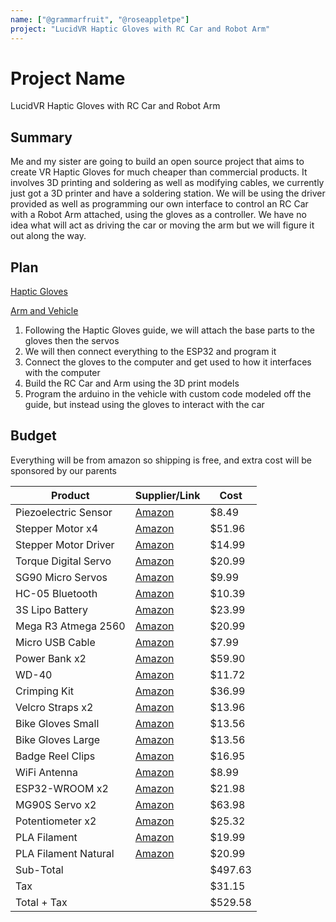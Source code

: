 ```yaml
---
name: ["@grammarfruit", "@roseappletpe"]
project: "LucidVR Haptic Gloves with RC Car and Robot Arm"
---
```


# Project Name

LucidVR Haptic Gloves with RC Car and Robot Arm

## Summary

Me and my sister are going to build an open source project that aims to create VR Haptic Gloves for much cheaper than commercial products. It involves 3D printing and soldering as well as modifying cables, we currently just got a 3D printer and have a soldering station. We will be using the driver provided as well as programming our own interface to control an RC Car with a Robot Arm attached, using the gloves as a controller. We have no idea what will act as driving the car or moving the arm but we will figure it out along the way.

## Plan

[Haptic Gloves](https://github.com/LucidVR/lucidgloves/wiki/Prototype-4-Parts-List)

[Arm and Vehicle](https://howtomechatronics.com/projects/arduino-robot-arm-and-mecanum-wheels-platform-automatic-operation/)

1. Following the Haptic Gloves guide, we will attach the base parts to the gloves then the servos
2. We will then connect everything to the ESP32 and program it
3. Connect the gloves to the computer and get used to how it interfaces with the computer
4. Build the RC Car and Arm using the 3D print models
5. Program the arduino in the vehicle with custom code modeled off the guide, but instead using the gloves to interact with the car

## Budget

Everything will be from amazon so shipping is free, and extra cost will be sponsored by our parents

| Product         | Supplier/Link                         | Cost   |
| --------------- | ------------------------------------- | ------ |
| Piezoelectric Sensor | [Amazon](https://www.amazon.com/gp/product/B07Q9J5C4G/ref=ox_sc_act_title_1?smid=A30QSGOJR8LMXA&psc=1) | $8.49 |
| Stepper Motor x4 | [Amazon](https://www.amazon.com/gp/product/B00PNEQI7W/ref=ox_sc_act_title_2?smid=AWQBCGWISS7BL&psc=1) | $51.96 |
| Stepper Motor Driver | [Amazon](https://www.amazon.com/gp/product/B01NCE3ZW1/ref=ox_sc_act_title_3?smid=A30QSGOJR8LMXA&psc=1) | $14.99 |
| Torque Digital Servo | [Amazon](https://www.amazon.com/gp/product/B07MFK266B/ref=ox_sc_act_title_4?smid=A2QTZX14X1D97I&psc=1) | $20.99 |
| SG90 Micro Servos | [Amazon](https://www.amazon.com/gp/product/B07MLR1498/ref=ox_sc_act_title_5?smid=A2QTZX14X1D97I&psc=1) | $9.99 |
| HC-05 Bluetooth | [Amazon](https://www.amazon.com/gp/product/B071YJG8DR/ref=ox_sc_act_title_6?smid=A30QSGOJR8LMXA&psc=1) | $10.39 |
| 3S Lipo Battery | [Amazon](https://www.amazon.com/gp/product/B091T3T2NP/ref=ox_sc_act_title_7?smid=A2YFGUYOOPVJZ2&psc=1) | $23.99 |
| Mega R3 Atmega 2560 | [Amazon](https://www.amazon.com/gp/product/B01H4ZLZLQ/ref=ox_sc_act_title_8?smid=A2WWHQ25ENKVJ1&psc=1) | $20.99 |
| Micro USB Cable | [Amazon](https://www.amazon.com/gp/product/B095JZSHXQ/ref=ox_sc_act_title_9?smid=A1FYORZ4MBN3U4&psc=1) | $7.99 |
| Power Bank x2 | [Amazon](https://www.amazon.com/gp/product/B094G1GL8T/ref=ox_sc_act_title_10?smid=A1648LC4ZXGT54&psc=1) | $59.90 |
| WD-40 | [Amazon](https://www.amazon.com/gp/product/B00ITS7LRU/ref=ox_sc_act_title_11?smid=ATVPDKIKX0DER&psc=1) | $11.72 |
| Crimping Kit | [Amazon](https://www.amazon.com/gp/product/B07ZK5F8HP/ref=ox_sc_act_title_12?smid=ANYK2SEFS0EGZ&psc=1) | $36.99 |
| Velcro Straps x2 | [Amazon](https://www.amazon.com/gp/product/B00006IC2R/ref=ox_sc_act_title_13?smid=ATVPDKIKX0DER&psc=1) | $13.96 |
| Bike Gloves Small | [Amazon](https://www.amazon.com/gp/product/B07VHR1ZD3/ref=ox_sc_act_title_14?smid=AUB0SXVRBYFTD&psc=1) | $13.56 |
| Bike Gloves Large | [Amazon](https://www.amazon.com/gp/product/B07VFPY722/ref=ox_sc_act_title_15?smid=AUB0SXVRBYFTD&psc=1) | $13.56 |
| Badge Reel Clips | [Amazon](https://www.amazon.com/gp/product/B0732Z7T8W/ref=ox_sc_act_title_16?smid=A12N14GC39SHEQ&psc=1) | $16.95 |
| WiFi Antenna | [Amazon](https://www.amazon.com/gp/product/B07R21LN5P/ref=ox_sc_act_title_17?smid=A3QGQTWHPH4WOA&psc=1) | $8.99 |
| ESP32-WROOM x2 | [Amazon](https://www.amazon.com/gp/product/B09BM1QW29/ref=ox_sc_act_title_18?smid=A14XFIGSXQ69KC&psc=1) | $21.98 |
| MG90S Servo x2 | [Amazon](https://www.amazon.com/gp/product/B07R3ZYQLC/ref=ox_sc_act_title_19?smid=A3H1S8HVHBGDBK&psc=1) | $63.98 |
| Potentiometer x2 | [Amazon](https://www.amazon.com/gp/product/B07XQ1Q9RN/ref=ox_sc_act_title_20?smid=A1LH3TFU4S09BS&psc=1) | $25.32 |
| PLA Filament | [Amazon](https://www.amazon.com/dp/B08QMCNWMW) | $19.99 |
| PLA Filament Natural | [Amazon](https://www.amazon.com/Polymaker-PolyTerra-Bioplastic-Printing-Filament/dp/B09TR8N5T2) | $20.99 | 
| Sub-Total           |                                       | $497.63 |
| Tax                 |                                       | $31.15  |
| Total + Tax         |                                       | $529.58 |
